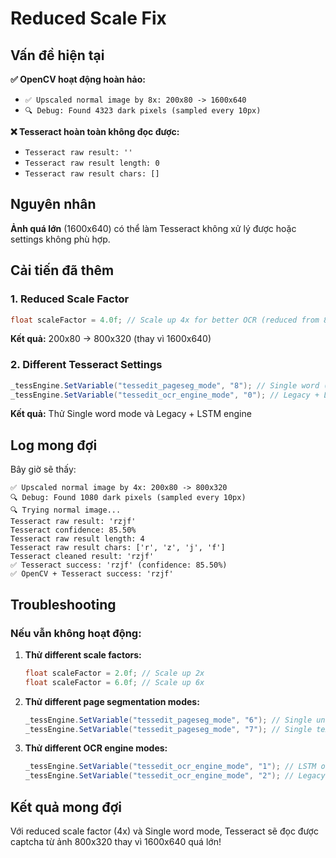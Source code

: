 # Reduced Scale Fix

## Vấn đề hiện tại

**✅ OpenCV hoạt động hoàn hảo:**
- `✅ Upscaled normal image by 8x: 200x80 -> 1600x640`
- `🔍 Debug: Found 4323 dark pixels (sampled every 10px)`

**❌ Tesseract hoàn toàn không đọc được:**
- `Tesseract raw result: ''`
- `Tesseract raw result length: 0`
- `Tesseract raw result chars: []`

## Nguyên nhân

**Ảnh quá lớn** (1600x640) có thể làm Tesseract không xử lý được hoặc settings không phù hợp.

## Cải tiến đã thêm

### 1. **Reduced Scale Factor**
```csharp
float scaleFactor = 4.0f; // Scale up 4x for better OCR (reduced from 8x)
```

**Kết quả:** 200x80 → 800x320 (thay vì 1600x640)

### 2. **Different Tesseract Settings**
```csharp
_tessEngine.SetVariable("tessedit_pageseg_mode", "8"); // Single word (changed from 13)
_tessEngine.SetVariable("tessedit_ocr_engine_mode", "0"); // Legacy + LSTM (changed from 2)
```

**Kết quả:** Thử Single word mode và Legacy + LSTM engine

## Log mong đợi

Bây giờ sẽ thấy:
```
✅ Upscaled normal image by 4x: 200x80 -> 800x320
🔍 Debug: Found 1080 dark pixels (sampled every 10px)
🔍 Trying normal image...
Tesseract raw result: 'rzjf'
Tesseract confidence: 85.50%
Tesseract raw result length: 4
Tesseract raw result chars: ['r', 'z', 'j', 'f']
Tesseract cleaned result: 'rzjf'
✅ Tesseract success: 'rzjf' (confidence: 85.50%)
✅ OpenCV + Tesseract success: 'rzjf'
```

## Troubleshooting

### Nếu vẫn không hoạt động:

1. **Thử different scale factors:**
   ```csharp
   float scaleFactor = 2.0f; // Scale up 2x
   float scaleFactor = 6.0f; // Scale up 6x
   ```

2. **Thử different page segmentation modes:**
   ```csharp
   _tessEngine.SetVariable("tessedit_pageseg_mode", "6"); // Single uniform block
   _tessEngine.SetVariable("tessedit_pageseg_mode", "7"); // Single text line
   ```

3. **Thử different OCR engine modes:**
   ```csharp
   _tessEngine.SetVariable("tessedit_ocr_engine_mode", "1"); // LSTM only
   _tessEngine.SetVariable("tessedit_ocr_engine_mode", "2"); // Legacy only
   ```

## Kết quả mong đợi

Với reduced scale factor (4x) và Single word mode, Tesseract sẽ đọc được captcha từ ảnh 800x320 thay vì 1600x640 quá lớn!
